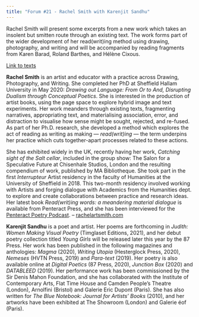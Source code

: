 ```yaml
---
title: "Forum #21 - Rachel Smith with Karenjit Sandhu"
---
```


Rachel Smith will present some excerpts from a new work which takes an insolent but smitten route through an existing text. The work forms part of the wider development of her read(writ)ing method using drawing, photography, and writing and will be accompanied by reading fragments from Karen Barad, Roland Barthes, and Hélène Cixous.

[Link to texts](https://www.dropbox.com/sh/3fjp5958xypcbe5/AADgrkL58ByLpqqKJT5jKPaMa?dl=0)

**Rachel Smith** is an artist and educator with a practice across Drawing, Photography, and Writing. She completed her PhD at Sheffield Hallam University in May 2020: *Drawing out Language: From Or to And, Disrupting Dualism through Conceptual Poetics*. She is interested in the production of artist books, using the page space to explore hybrid image and text experiments. Her work meanders through existing texts, fragmenting narratives, appropriating text, and materialising association, error, and distraction to visualise how sense might be sought, rejected, and re-fused. As part of her Ph.D. research, she developed a method which explores the act of reading as writing as making — *read(writ)ing* — the term underpins her practice which cuts together-apart processes related to these actions. 
 
She has exhibited widely in the UK, recently having her work, *Catching sight of the Salt cellar*, included in the group show: The Salon for a Speculative Future at Chisenhale Studios, London and the resulting compendium of work, published by MA Bibliotheque. She took part in the first *Interrupteur* Artist residency in the faculty of Humanities at the University of Sheffield in 2018. This two-month residency involved working with Artists and forging dialogue with Academics from the Humanities dept. to explore and create collaborations between practice and research ideas. Her latest book *Read(writ)ing words: a meandering material dialogue* is available from Penteract Press, and she has been interviewed for the [Penteract Poetry Podcast](https://penteractpress.com/p-p-p/2020/6/6/episode-07-rachel-smith). – [rachelartsmith.com](http://www.rachelartsmith.com)
 

**Karenjit Sandhu** is a poet and artist. Her poems are forthcoming in *Judith: Women Making Visual Poetry* (Timglaset Editions, 2021), and her debut poetry collection titled *Young Girls* will be released later this year by the 87 Press. Her work has been published in the following magazines and anthologies: *Magma* (2020), *Writing Utopia* (Hesterglock Press, 2020), *Nemeses* (HVTN Press, 2019) and *Para-text* (2019). Her poetry is also available online at *Digital Poetics* (87 Press, 2020), *Junction Box* (2020) and *DATABLEED* (2019). Her performance work has been commissioned by the Sir Denis Mahon Foundation, and she has collaborated with the Institute of Contemporary Arts, Flat Time House and Camden People’s Theatre (London), Arnolfini (Bristol) and Galerie Eric Dupont (Paris). She has also written for *The Blue Notebook: Journal for Artists’ Books* (2010), and her artworks have been exhibited at The Showroom (London) and Galerie éof (Paris).